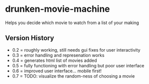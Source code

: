 drunken-movie-machine
=====================

Helps you decide which movie to watch from a list of your making

## Version History
* 0.2 = roughly working, still needs gui fixes for user interactivity
* 0.3 = error handling and represenation works
* 0.4 = generates html list of movies added
* 0.5 = fully functioning with error handling but poor user interface
* 0.6 = improved user interface... mobile first!
* 0.7 = TODO: visualize the random-ness of choosing a movie
